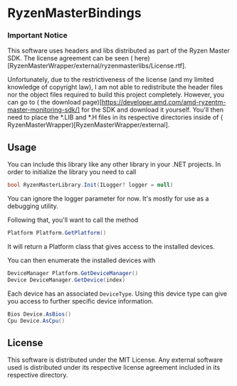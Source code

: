 # RyzenMasterBindings

### Important Notice

This software uses headers and libs distributed as part of the Ryzen Master SDK. The license agreement can be seen (
here)[RyzenMasterWrapper/external/ryzenmasterlibs/License.rtf].

Unfortunately, due to the restrictiveness of the license (and my limited knowledge of copyright law), I am not able to
redistribute the header files nor the object files required to build this project completely. However, you can go to (
the download page)[https://developer.amd.com/amd-ryzentm-master-monitoring-sdk/] for the SDK and download it yourself.
You'll then need to place the *.LIB and *.H files in its respective directories inside of (
RyzenMasterWrapper)[RyzenMasterWrapper/external].

## Usage

You can include this library like any other library in your .NET projects. In order to initialize the library you need
to call

```c#
bool RyzenMasterLibrary.Init(ILogger? logger = null)
```

You can ignore the logger parameter for now. It's mostly for use as a debugging utility.

Following that, you'll want to call the method

````c#
Platform Platform.GetPlatform()
````

It will return a Platform class that gives access to the installed devices.

You can then enumerate the installed devices with

````c#
DeviceManager Platform.GetDeviceManager()
Device DeviceManager.GetDevice(index)
````

Each device has an associated `DeviceType`. Using this device type can give you access to further specific device
information.

````c#
Bios Device.AsBios()
Cpu Device.AsCpu()
````

## License

This software is distributed under the MIT License. Any external software used is distributed under its respective
license agreement included in its respective directory.